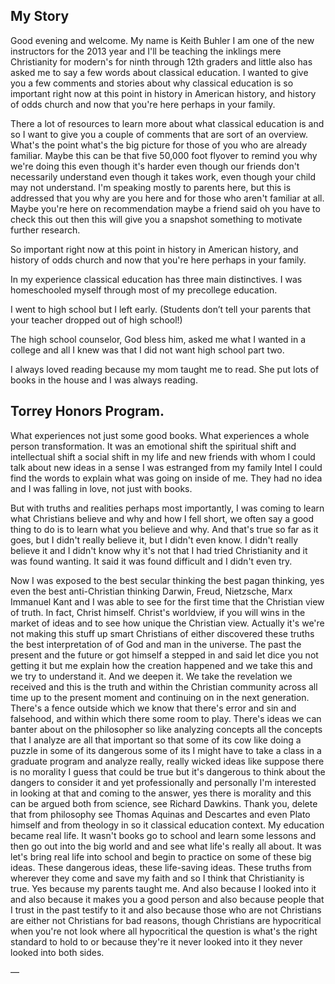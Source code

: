 ## My Story

Good evening and welcome. My name is Keith Buhler I am one of the new instructors for the 2013 year and I'll be teaching the inklings mere Christianity for modern's for ninth through 12th graders and little also has asked me to say a few words about classical education. I wanted to give you a few comments and stories about why classical education is so important right now at this point in history in American history, and history of odds church and now that you're here perhaps in your family.

There a lot of resources to learn more about what classical education is and so I want to give you a couple of comments that are sort of an overview. What's the point what's the big picture for those of you who are already familiar. Maybe this can be that five 50,000 foot flyover to remind you why we're doing this even though it's harder even though our friends don't necessarily understand even though it takes work, even though your child may not understand. I'm speaking mostly to parents here, but this is addressed that you why are you here and for those who aren't familiar at all. Maybe you're here on recommendation maybe a friend said oh you have to check this out then this will give you a snapshot something to motivate further research.


So important right now at this point in history in American history, and history of odds church and now that you're here perhaps in your family.

In my experience classical education has three main distinctives. I was homeschooled myself through most of my precollege education. 

I went to high school but I left early. (Students don’t tell your parents that your teacher dropped out of high school!)

The high school counselor, God bless him, asked me what I wanted in a college and all I knew was that I did not want high school part two. 

I always loved reading because my mom taught me to read. She put lots of books in the house and I was always reading. 

## Torrey Honors Program. 

What experiences not just some good books. What experiences a whole person transformation. It was an emotional shift the spiritual shift and intellectual shift a social shift in my life and new friends with whom I could talk about new ideas in a sense I was estranged from my family Intel I could find the words to explain what was going on inside of me. They had no idea and I was falling in love, not just with books. 

But with truths and realities perhaps most importantly, I was coming to learn what Christians believe and why and how I fell short, we often say a good thing to do is to learn what you believe and why. And that's true so far as it goes, but I didn't really believe it, but I didn't even know. I didn't really believe it and I didn't know why it's not that I had tried Christianity and it was found wanting. It said it was found difficult and I didn't even try. 

Now I was exposed to the best secular thinking the best pagan thinking, yes even the best anti-Christian thinking Darwin, Freud, Nietzsche, Marx Immanuel Kant and I was able to see for the first time that the Christian view of truth. In fact, Christ himself. Christ's worldview, if you will wins in the market of ideas and to see how unique the Christian view. Actually it's we're not making this stuff up smart Christians of either discovered these truths the best interpretation of of God and man in the universe. The past the present and the future or got himself a stepped in and said let dice you not getting it but me explain how the creation happened and we take this and we try to understand it. And we deepen it. We take the revelation we received and this is the truth and within the Christian community across all time up to the present moment and continuing on in the next generation. There's a fence outside which we know that there's error and sin and falsehood, and within which there some room to play. There's ideas we can banter about on the philosopher so like analyzing concepts all the concepts that I analyze are all that important so that some of its cow like doing a puzzle in some of its dangerous some of its I might have to take a class in a graduate program and analyze really, really wicked ideas like suppose there is no morality I guess that could be true but it's dangerous to think about the dangers to consider it and yet professionally and personally I'm interested in looking at that and coming to the answer, yes there is morality and this can be argued both from science, see Richard Dawkins. Thank you, delete that from philosophy see Thomas Aquinas and Descartes and even Plato himself and from theology in so it classical education context. My education became real life. It wasn't books go to school and learn some lessons and then go out into the big world and and see what life's really all about. It was let's bring real life into school and begin to practice on some of these big ideas. These dangerous ideas, these life-saving ideas. These truths from wherever they come and save my faith and so I think that Christianity is true. Yes because my parents taught me. And also because I looked into it and also because it makes you a good person and also because people that I trust in the past testify to it and also because those who are not Christians are either not Christians for bad reasons, though Christians are hypocritical when you're not look where all hypocritical the question is what's the right standard to hold to or because they're it never looked into it they never looked into both sides. 

—



